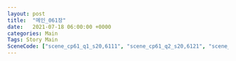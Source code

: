 ```yaml
---
layout: post
title:  "메인_061장"
date:   2021-07-18 06:00:00 +0000
categories: Main
Tags: Story Main
SceneCode: ["scene_cp61_q1_s20,6111", "scene_cp61_q2_s20,6121", "scene_cp61_q3_s20,6131", "scene_cp61_q4_s20,6141", "scene_cp61_q4_s30,6142"]
---
```

